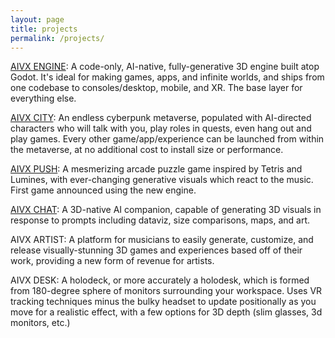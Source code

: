 ```yaml
---
layout: page
title: projects
permalink: /projects/
---
```


[AIVX ENGINE](/engine/): A code-only, AI-native, fully-generative 3D engine built atop Godot. It's ideal for making games, apps, and infinite worlds, and ships from one codebase to consoles/desktop, mobile, and XR. The base layer for everything else.

[AIVX CITY](/city/): An endless cyberpunk metaverse, populated with AI-directed characters who will talk with you, play roles in quests, even hang out and play games. Every other game/app/experience can be launched from within the metaverse, at no additional cost to install size or performance.

[AIVX PUSH](/push/): A mesmerizing arcade puzzle game inspired by Tetris and Lumines, with ever-changing generative visuals which react to the music. First game announced using the new engine. 

[AIVX CHAT](/chat/): A 3D-native AI companion, capable of generating 3D visuals in response to prompts including dataviz, size comparisons, maps, and art. 

AIVX ARTIST: A platform for musicians to easily generate, customize, and release visually-stunning 3D games and experiences based off of their work, providing a new form of revenue for artists.

AIVX DESK: A holodeck, or more accurately a holodesk, which is formed from 180-degree sphere of monitors surrounding your workspace. Uses VR tracking techniques minus the bulky headset to update positionally as you move for a realistic effect, with a few options for 3D depth (slim glasses, 3d monitors, etc.)